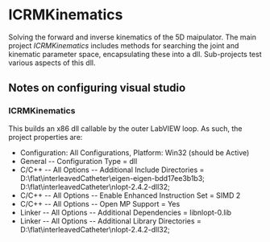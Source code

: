 # ICRMKinematics
Solving the forward and inverse kinematics of the 5D maipulator.
The main project _ICRMKinematics_ includes methods for searching the joint and kinematic parameter space, encapsulating these into a dll. Sub-projects test various aspects of this dll.

## Notes on configuring visual studio
### ICRMKinematics
This builds an x86 dll callable by the outer LabVIEW loop. As such, the project properties are:
* Configuration: All Configurations, Platform: Win32 (should be Active)
* General -- Configuration Type = dll
* C/C++ -- All Options -- Additional Include Directories = D:\flat\interleavedCatheter\eigen-eigen-bdd17ee3b1b3\; D:\flat\interleavedCatheter\nlopt-2.4.2-dll32;
* C/C++ -- All Options -- Enable Enhanced Instruction Set = SIMD 2
* C/C++ -- All Options -- Open MP Support = Yes
* Linker -- All Options -- Additional Dependencies = libnlopt-0.lib
* Linker -- All Options -- Additional Library Directories = D:\flat\interleavedCatheter\nlopt-2.4.2-dll32;

